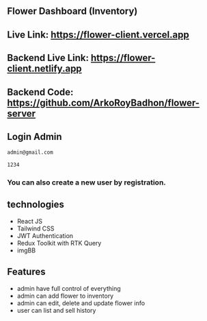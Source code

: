 ## Flower Dashboard (Inventory)

## Live Link: https://flower-client.vercel.app

## Backend Live Link: https://flower-client.netlify.app

## Backend Code: https://github.com/ArkoRoyBadhon/flower-server


## Login Admin
```bash
admin@gmail.com
```
```bash
1234
```

### You can also create a new user by registration.

## technologies
- React JS
- Tailwind CSS
- JWT Authentication
- Redux Toolkit with RTK Query
- imgBB

## Features
- admin have full control of everything
- admin can add flower to inventory
- admin can edit, delete and update flower info
- user can list and sell history
